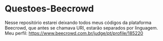 # Questoes-Beecrowd
Nesse repositório estarei deixando todos meus códigos da plataforma Beecrowd, que antes se chamava URI, estarão separados por linguagem.
Meu perfil:
https://www.beecrowd.com.br/judge/pt/profile/185220
